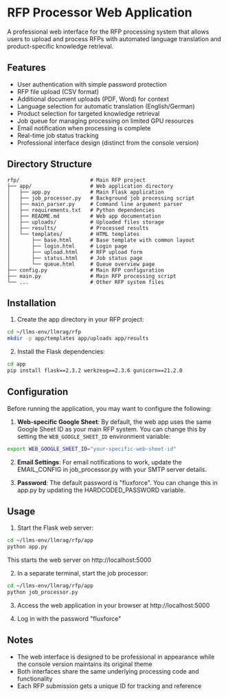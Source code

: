 # RFP Processor Web Application

A professional web interface for the RFP processing system that allows users to upload and process RFPs with automated language translation and product-specific knowledge retrieval.

## Features

- User authentication with simple password protection
- RFP file upload (CSV format)
- Additional document uploads (PDF, Word) for context
- Language selection for automatic translation (English/German)
- Product selection for targeted knowledge retrieval
- Job queue for managing processing on limited GPU resources
- Email notification when processing is complete
- Real-time job status tracking
- Professional interface design (distinct from the console version)

## Directory Structure

```
rfp/                       # Main RFP project
├── app/                   # Web application directory
│   ├── app.py             # Main Flask application
│   ├── job_processor.py   # Background job processing script
│   ├── main_parser.py     # Command line argument parser
│   ├── requirements.txt   # Python dependencies
│   ├── README.md          # Web app documentation
│   ├── uploads/           # Uploaded files storage
│   ├── results/           # Processed results
│   └── templates/         # HTML templates
│       ├── base.html      # Base template with common layout
│       ├── login.html     # Login page
│       ├── upload.html    # RFP upload form
│       ├── status.html    # Job status page
│       └── queue.html     # Queue overview page
├── config.py              # Main RFP configuration
├── main.py                # Main RFP processing script
└── ...                    # Other RFP system files
```

## Installation

1. Create the app directory in your RFP project:

```bash
cd ~/llms-env/llmrag/rfp
mkdir -p app/templates app/uploads app/results
```

2. Install the Flask dependencies:

```bash
cd app
pip install flask==2.3.2 werkzeug==2.3.6 gunicorn==21.2.0
```

## Configuration

Before running the application, you may want to configure the following:

1. **Web-specific Google Sheet**: By default, the web app uses the same Google Sheet ID as your main RFP system. You can change this by setting the `WEB_GOOGLE_SHEET_ID` environment variable:

```bash
export WEB_GOOGLE_SHEET_ID="your-specific-web-sheet-id"
```

2. **Email Settings**: For email notifications to work, update the EMAIL_CONFIG in job_processor.py with your SMTP server details.

3. **Password**: The default password is "fluxforce". You can change this in app.py by updating the HARDCODED_PASSWORD variable.

## Usage

1. Start the Flask web server:

```bash
cd ~/llms-env/llmrag/rfp/app
python app.py
```

This starts the web server on http://localhost:5000

2. In a separate terminal, start the job processor:

```bash
cd ~/llms-env/llmrag/rfp/app
python job_processor.py
```

3. Access the web application in your browser at http://localhost:5000

4. Log in with the password "fluxforce"

## Notes

- The web interface is designed to be professional in appearance while the console version maintains its original theme
- Both interfaces share the same underlying processing code and functionality
- Each RFP submission gets a unique ID for tracking and reference